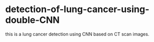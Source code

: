 # detection-of-lung-cancer-using-double-CNN
this is a lung cancer detection using CNN based on CT scan images.
